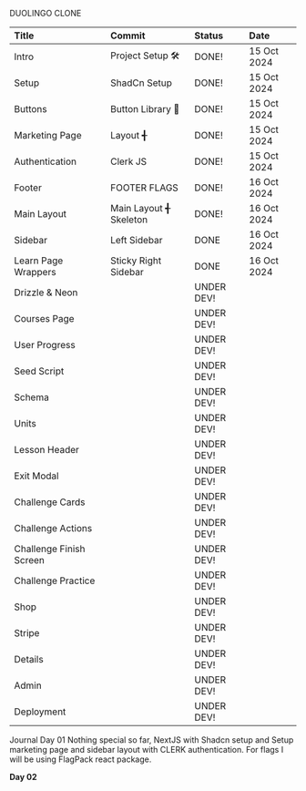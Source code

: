 DUOLINGO CLONE

| Title                   | Commit                 | Status     | Date        |
| :---------------------- | :--------------------- | :--------- | :---------- |
| Intro                   | Project Setup 🛠️       | DONE!      | 15 Oct 2024 |
| Setup                   | ShadCn Setup           | DONE!      | 15 Oct 2024 |
| Buttons                 | Button Library 🔘      | DONE!      | 15 Oct 2024 |
| Marketing Page          | Layout ╉               | DONE!      | 15 Oct 2024 |
| Authentication          | Clerk JS               | DONE!      | 15 Oct 2024 |
| Footer                  | FOOTER FLAGS           | DONE!      | 16 Oct 2024 |
| Main Layout             | Main Layout ╉ Skeleton | DONE!      | 16 Oct 2024 |
| Sidebar                 | Left Sidebar           | DONE       | 16 Oct 2024 |
| Learn Page Wrappers     | Sticky Right Sidebar   | DONE       | 16 Oct 2024 |
| Drizzle & Neon          |                        | UNDER DEV! |             |
| Courses Page            |                        | UNDER DEV! |             |
| User Progress           |                        | UNDER DEV! |             |
| Seed Script             |                        | UNDER DEV! |             |
| Schema                  |                        | UNDER DEV! |             |
| Units                   |                        | UNDER DEV! |             |
| Lesson Header           |                        | UNDER DEV! |             |
| Exit Modal              |                        | UNDER DEV! |             |
| Challenge Cards         |                        | UNDER DEV! |             |
| Challenge Actions       |                        | UNDER DEV! |             |
| Challenge Finish Screen |                        | UNDER DEV! |             |
| Challenge Practice      |                        | UNDER DEV! |             |
| Shop                    |                        | UNDER DEV! |
| Stripe                  |                        | UNDER DEV! |
| Details                 |                        | UNDER DEV! |
| Admin                   |                        | UNDER DEV! |
| Deployment              |                        | UNDER DEV! |

Journal
Day 01
Nothing special so far, NextJS with Shadcn setup and Setup marketing page and sidebar layout with CLERK authentication. For flags I will be using FlagPack react package.

**Day 02**
